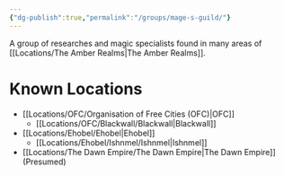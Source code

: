 ```yaml
---
{"dg-publish":true,"permalink":"/groups/mage-s-guild/"}
---
```


A group of researches and magic specialists found in many areas of [[Locations/The Amber Realms\|The Amber Realms]].

# Known Locations
- [[Locations/OFC/Organisation of Free Cities (OFC)\|OFC]] 
	- [[Locations/OFC/Blackwall/Blackwall\|Blackwall]]
- [[Locations/Ehobel/Ehobel\|Ehobel]]
	- [[Locations/Ehobel/Ishnmel/Ishnmel\|Ishnmel]]
- [[Locations/The Dawn Empire/The Dawn Empire\|The Dawn Empire]] (Presumed)
